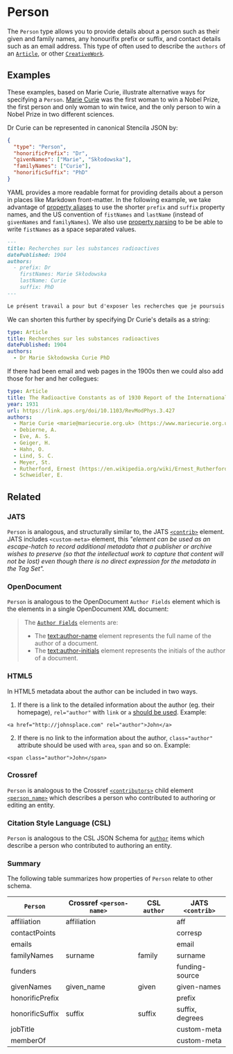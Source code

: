 # Person

The `Person` type allows you to provide details about a person such as their given and family names, any honourifix prefix or suffix, and contact details such as an email address. This type of often used to describe the `authors` of an [`Article`](/Article), or other [`CreativeWork`](/CreativeWork).

## Examples

These examples, based on Marie Curie, illustrate alternative ways for specifying a `Person`. [Marie Curie](https://en.wikipedia.org/wiki/Marie_Curie) was the first woman to win a Nobel Prize, the first person and only woman to win twice, and the only person to win a Nobel Prize in two different sciences.

<!--
These examples will eventually be wrapped in React components
to illustrate how the input is converted into Stencila JSON
See https://github.com/stencila/schema/issues/45
-->

Dr Curie can be represented in canonical Stencila JSON by:

```json
{
  "type": "Person",
  "honorificPrefix": "Dr",
  "givenNames": ["Marie", "Skłodowska"],
  "familyNames": ["Curie"],
  "honorificSuffix": "PhD"
}
```

YAML provides a more readable format for providing details about a person in places like Markdown front-matter. In the following example, we take advantage of [property aliases](/docs/property-aliases) to use the shorter `prefix` and `suffix` property names, and the US convention of `fistNames` and `lastName` (instead of `givenNames` and `familyNames`). We also use [property parsing](/docs/property-parsing) to be be able to write `fistNames` as a space separated values.

```markdown
---
title: Recherches sur les substances radioactives
datePublished: 1904
authors:
  - prefix: Dr
    firstNames: Marie Skłodowska
    lastName: Curie
    suffix: PhD
---

Le présent travail a pour but d'exposer les recherches que je poursuis depuis plus de 4 ans sur les substances radioactives. J'ai commencé ces recherches par une étude du rayonnement uranique cjui a été découvert par M. Becquerel. Les résultats auxquels ...
```

We can shorten this further by specifying Dr Curie's details as a string:

```yaml
type: Article
title: Recherches sur les substances radioactives
datePublished: 1904
authors:
  - Dr Marie Skłodowska Curie PhD
```

If there had been email and web pages in the 1900s then we could also add those for her and her collegues:

```yaml
type: Article
title: The Radioactive Constants as of 1930 Report of the International Radium-Standards Commission
year: 1931
url: https://link.aps.org/doi/10.1103/RevModPhys.3.427
authors:
  - Marie Curie <marie@mariecurie.org.uk> (https://www.mariecurie.org.uk/)
  - Debierne, A.
  - Eve, A. S.
  - Geiger, H.
  - Hahn, O.
  - Lind, S. C.
  - Meyer, St.
  - Rutherford, Ernest (https://en.wikipedia.org/wiki/Ernest_Rutherford)
  - Schweidler, E.
```

## Related

### JATS

`Person` is analogous, and structurally similar to, the JATS [`<contrib>`](https://jats.nlm.nih.gov/archiving/tag-library/1.1/element/contrib.html) element.
JATS includes `<custom-meta>` element, this _"element can be used as an escape-hatch to record additional metadata that a publisher or archive wishes to preserve (so that the intellectual work to capture that content will not be lost) even though there is no direct expression for the metadata in the Tag Set"._

### OpenDocument

`Person` is analogous to the OpenDocument `Author Fields` element which is the elements in a single OpenDocument XML document:

> The [`Author Fields`](http://docs.oasis-open.org/office/v1.2/os/OpenDocument-v1.2-os-part1.html#__RefHeading__1415310_253892949) elements are:
>
> - The <text:author-name> element represents the full name of the author of a document.
> - The <text:author-initials> element represents the initials of the author of a document.

### HTML5

In HTML5 metadata about the author can be included in two ways.

1. If there is a link to the detailed information about the author (eg. their homepage), `rel="author"` with `link` or `a` [should be used](https://html.spec.whatwg.org/multipage/links.html#link-type-author).
   Example:

```
<a href="http://johnsplace.com" rel="author">John</a>
```

2. If there is no link to the information about the author, `class="author"` attribute should be used with `area`, `span` and so on.
   Example:

```
<span class="author">John</span>
```

### Crossref

`Person` is analogous to the Crossref [`<contributors>`](https://support.crossref.org/hc/en-us/articles/214567746-Authors-and-editors) child element
[`<person_name>`](https://data.crossref.org/reports/help/schema_doc/4.4.0/relations_xsd.html#http___www.crossref.org_relations.xsd_person_name) which describes a person who contributed to authoring or editing an entity.

### Citation Style Language (CSL)

`Person` is analogous to the CSL JSON Schema for [`author`](https://github.com/citation-style-language/schema/blob/f01ba9c5ec2055e381a38598919a379255c496c5/csl-data.json#L72) items which describe a person who contributed to authoring an entity.

### Summary

The following table summarizes how properties of `Person` relate to other schema.

| `Person`        | Crossref `<person-name>` | CSL `author` | JATS `<contrib>` |
| --------------- | ------------------------ | ------------ | ---------------- |
| affiliation     | affiliation              |              | aff              |
| contactPoints   |                          |              | corresp          |
| emails          |                          |              | email            |
| familyNames     | surname                  | family       | surname          |
| funders         |                          |              | funding-source   |
| givenNames      | given_name               | given        | given-names      |
| honorificPrefix |                          |              | prefix           |
| honorificSuffix | suffix                   | suffix       | suffix, degrees  |
| jobTitle        |                          |              | custom-meta      |
| memberOf        |                          |              | custom-meta      |
